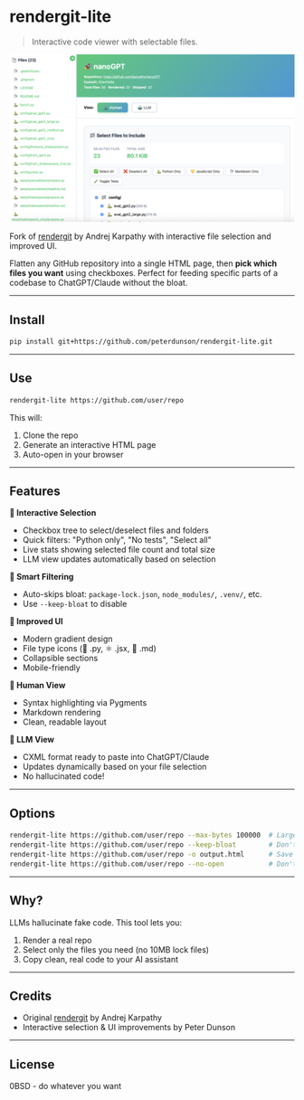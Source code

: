 # rendergit-lite

> Interactive code viewer with selectable files.

![rendergit-lite demo](readme.png)

Fork of [rendergit](https://github.com/karpathy/rendergit) by Andrej Karpathy with interactive file selection and improved UI.

Flatten any GitHub repository into a single HTML page, then **pick which files you want** using checkboxes. Perfect for feeding specific parts of a codebase to ChatGPT/Claude without the bloat.

---

## Install

```bash
pip install git+https://github.com/peterdunson/rendergit-lite.git
```

---

## Use

```bash
rendergit-lite https://github.com/user/repo
```

This will:
1. Clone the repo
2. Generate an interactive HTML page
3. Auto-open in your browser

---

## Features

**🎯 Interactive Selection**
- Checkbox tree to select/deselect files and folders
- Quick filters: "Python only", "No tests", "Select all"
- Live stats showing selected file count and total size
- LLM view updates automatically based on selection

**🧹 Smart Filtering**
- Auto-skips bloat: `package-lock.json`, `node_modules/`, `.venv/`, etc.
- Use `--keep-bloat` to disable

**🎨 Improved UI**
- Modern gradient design
- File type icons (🐍 .py, ⚛️ .jsx, 📄 .md)
- Collapsible sections
- Mobile-friendly

**👤 Human View**
- Syntax highlighting via Pygments
- Markdown rendering
- Clean, readable layout

**🤖 LLM View**
- CXML format ready to paste into ChatGPT/Claude
- Updates dynamically based on your file selection
- No hallucinated code!

---

## Options

```bash
rendergit-lite https://github.com/user/repo --max-bytes 100000  # Larger file limit
rendergit-lite https://github.com/user/repo --keep-bloat        # Don't skip bloat files
rendergit-lite https://github.com/user/repo -o output.html      # Save to specific file
rendergit-lite https://github.com/user/repo --no-open           # Don't auto-open browser
```

---

## Why?

LLMs hallucinate fake code. This tool lets you:
1. Render a real repo
2. Select only the files you need (no 10MB lock files)
3. Copy clean, real code to your AI assistant

---

## Credits

- Original [rendergit](https://github.com/karpathy/rendergit) by Andrej Karpathy
- Interactive selection & UI improvements by Peter Dunson

---

## License

0BSD - do whatever you want
